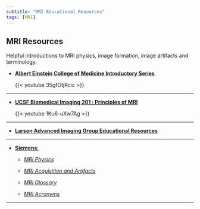 ```yaml
---
subtitle: "MRI Educational Resources"
tags: [MRI]
---
```


## MRI Resources 

Helpful introductions to MRI physics, image formation, image artifacts and terminology.

- [**Albert Einstein College of Medicine Introductory Series**][alberteinstein]

  {{< youtube 35gfOtjRcic >}}

---

- [**UCSF Biomedical Imaging 201 : Principles of MRI**][ucsfbi201]

  {{< youtube 1Ku6-uXw7Ag >}}

---

- [**Larson Advanced Imaging Group Educational Resources**][pederlarson]

---

- [**Siemens**:][siemens]

  - [*MRI Physics*][mriphys]

  - [*MRI Acquisition and Artifacts*][mriacq]

  - [*MRI Glossary*][mrigloss]

  - [*MRI Acronyms*][mriacro]

---

<!-- Links -->
[alberteinstein]: https://www.youtube.com/watch?v=35gfOtjRcic&list=PLPcImQzEnTpz-5TzxyyoYSbiAa9xdd89l
[ucsfbi201]: https://youtube.com/playlist?list=PLjBt5Iq93BT9eXMsgevVTXKVv4BgVLB1X
[pederlarson]: https://radiology.ucsf.edu/research/labs/larson/educational-materials
[siemens]: https://www.siemens-healthineers.com/en-us/magnetic-resonance-imaging/magnetom-world/publications/mr-basics
[mriphys]: /materials/magnets_spins_and_resonances-00016929.pdf
[mriacq]: /materials/magnets_flows_and_artifacts-00016930.pdf
[mrigloss]: /materials/mr_glossary-00016927.pdf
[mriacro]: /materials/mri_acronyms-00033460.pdf
